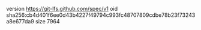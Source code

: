 version https://git-lfs.github.com/spec/v1
oid sha256:cb4d401f6ee0d43b4227f49794c993fc48707809cdbe78b23f73243a8e677da9
size 7964
